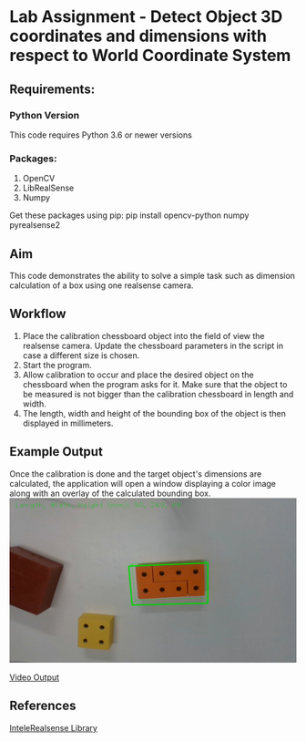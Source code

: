 ﻿# Lab Assignment - Detect Object 3D coordinates and dimensions with respect to World Coordinate System

## Requirements: 
### Python Version
This code requires Python 3.6 or newer versions

### Packages: 
1. OpenCV
2. LibRealSense
3. Numpy

Get these packages using pip: pip install opencv-python numpy pyrealsense2


## Aim
This code demonstrates the ability to solve a simple task such as dimension calculation of a box using one realsense camera.


## Workflow
1. Place the calibration chessboard object into the field of view the realsense camera. Update the chessboard parameters in the script in case a different size is chosen.                                 
2. Start the program.                                                                                                 
3. Allow calibration to occur and place the desired object on the chessboard when the program asks for it. Make sure that the object to be measured is not bigger than the calibration chessboard in length and width.            
4. The length, width and height of the bounding box of the object is then displayed in millimeters.    


## Example Output
Once the calibration is done and the target object's dimensions are calculated, the application will open a window displaying a color image along with an overlay of the calculated bounding box.
![alt text](https://github.com/ahmad12hamdan99/SPA/blob/main/IntelRealSense/detected.png)

[Video Output](https://github.com/ahmad12hamdan99/SPA/blob/main/IntelRealSense/video.mp4)

## References
[InteleRealsense Library](https://github.com/IntelRealSense/librealsense.git)

